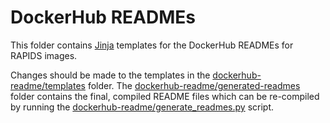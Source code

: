 # DockerHub READMEs

This folder contains [Jinja](https://jinja.palletsprojects.com/en/2.11.x/) templates for the DockerHub READMEs for RAPIDS images.

Changes should be made to the templates in the [dockerhub-readme/templates](dockerhub-readme/templates) folder. The [dockerhub-readme/generated-readmes](dockerhub-readme/generated-readmes) folder contains the final, compiled README files which can be re-compiled by running the [dockerhub-readme/generate_readmes.py](dockerhub-readme/generate_readmes.py) script.
